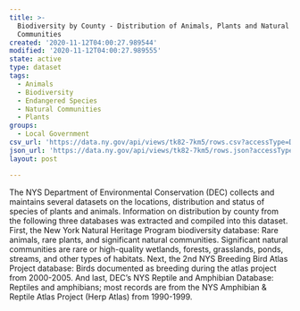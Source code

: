 ```yaml
---
title: >-
  Biodiversity by County - Distribution of Animals, Plants and Natural
  Communities
created: '2020-11-12T04:00:27.989544'
modified: '2020-11-12T04:00:27.989555'
state: active
type: dataset
tags:
  - Animals
  - Biodiversity
  - Endangered Species
  - Natural Communities
  - Plants
groups:
  - Local Government
csv_url: 'https://data.ny.gov/api/views/tk82-7km5/rows.csv?accessType=DOWNLOAD'
json_url: 'https://data.ny.gov/api/views/tk82-7km5/rows.json?accessType=DOWNLOAD'
layout: post

---
```

The NYS Department of Environmental Conservation (DEC) collects and maintains several datasets on the locations, distribution and status of species of plants and animals. Information on distribution by county from the following three databases was extracted and compiled into this dataset.  First, the New York Natural Heritage Program biodiversity database: Rare animals, rare plants, and significant natural communities. Significant natural communities are rare or high-quality wetlands, forests, grasslands, ponds, streams, and other types of habitats.  Next, the 2nd NYS Breeding Bird Atlas Project database: Birds documented as breeding during the atlas project from 2000-2005.  And last, DEC’s NYS Reptile and Amphibian Database: Reptiles and amphibians; most records are from the NYS Amphibian & Reptile Atlas Project (Herp Atlas) from 1990-1999.
